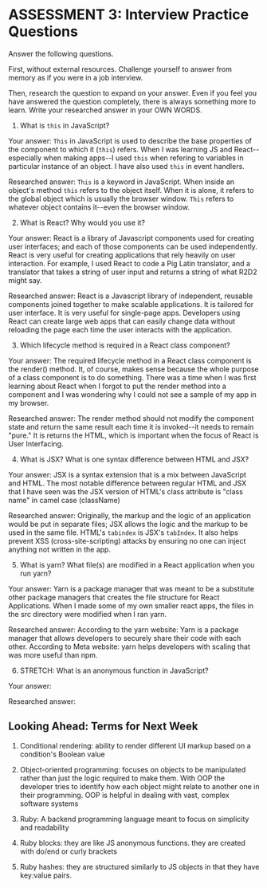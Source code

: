 # ASSESSMENT 3: Interview Practice Questions

Answer the following questions.

First, without external resources. Challenge yourself to answer from memory as if you were in a job interview.

Then, research the question to expand on your answer. Even if you feel you have answered the question completely, there is always something more to learn. Write your researched answer in your OWN WORDS.


1. What is `this` in JavaScript?

  Your answer: 
  `This` in JavaScript is used to describe the base properties of the component to which it (`this`) refers. When I was learning JS and React--especially when making apps--I used `this` when refering to variables in particular instance of an object. I have also used `this` in event handlers.

  Researched answer:
  `This` is a keyword in JavaScript. When inside an object's method `this` refers to the object itself. When it is alone, it refers to the global object which is usually the browser window. `This` refers to whatever object contains it--even the browser window.



2. What is React? Why would you use it?

  Your answer: 
  React is a library of Javascript components used for creating user interfaces; and each of those components can be used independently. React is very useful for creating applications that rely heavily on user interaction. For example, I used React to code a Pig Latin translator, and a translator that takes a string of user input and returns a string of what R2D2 might say.

  Researched answer:
  React is a Javascript library of independent, reusable components joined together to make scalable applications. It is tailored for user interface. It is very useful for single-page apps. Developers using React can create large web apps that can easily change data without reloading the page each time the user interacts with the application. 



3. Which lifecycle method is required in a React class component?

  Your answer: 
  The required lifecycle method in a React class component is the render() method. It, of course, makes sense because the whole purpose of a class component is to do something. There was a time when I was first learning about React when I forgot to put the render method into a component and I was wondering why I could not see a sample of my app in my browser.

  Researched answer:
  The render method should not modify the component state and return the same result each time it is invoked--it needs to remain "pure." It is returns the HTML, which is important when the focus of React is User Interfacing. 



4. What is JSX? What is one syntax difference between HTML and JSX?

  Your answer: JSX is a syntax extension that is a mix between JavaScript and HTML. The most notable difference between regular HTML and JSX that I have seen was the JSX version of HTML's class attribute is "class name" in camel case (className)

  Researched answer:
  Originally, the markup and the logic of an application would be put in separate files; JSX allows the logic and the markup to be used in the same file. HTML's `tabindex` is JSX's `tabIndex`. It also helps prevent XSS (cross-site-scripting) attacks by ensuring no one can inject anything not written in the app. 



5. What is yarn? What file(s) are modified in a React application when you run yarn?

  Your answer: Yarn is a package manager that was meant to be a substitute other package managers that creates the file structure for React Applications. When I made some of my own smaller react apps, the files in the src directory were modified when I ran yarn.

  Researched answer:
  According to the yarn website: Yarn is a package manager that allows developers to securely share their code with each other. According to Meta website: yarn helps  developers with scaling that was more useful than npm.



6. STRETCH: What is an anonymous function in JavaScript?

  Your answer:

  Researched answer:


## Looking Ahead: Terms for Next Week

1. Conditional rendering: ability to render different UI markup based on a condition's Boolean value

2. Object-oriented programming: focuses on objects to be manipulated rather than just the logic required to make them. With OOP the developer tries to identify how each object might relate to another one in their programming. OOP is helpful in dealing with vast, complex software systems

3. Ruby: A backend programming language meant to focus on simplicity and readability

4. Ruby blocks: they are like JS anonymous functions. they are created with do/end or curly brackets

5. Ruby hashes: they are structured similarly to JS objects in that they have key:value pairs. 
